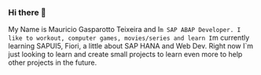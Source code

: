 ### Hi there 👋

My Name is Mauricio Gasparotto Teixeira and I`m SAP ABAP Developer.
I like to workout, computer games, movies/series and learn
I`m  currently learning SAPUI5, Fiori, a little about SAP HANA and Web Dev.
Right now I`m just looking to learn and create small projects to learn even more to help other projects in the future.



<!--
**mauriciom2/mauriciom2** is a ✨ _special_ ✨ repository because its `README.md` (this file) appears on your GitHub profile.

Here are some ideas to get you started:

- 🔭 I’m currently working on ...
- 🌱 I’m currently learning ...
- 👯 I’m looking to collaborate on ...
- 🤔 I’m looking for help with ...
- 💬 Ask me about ...
- 📫 How to reach me: ...
- 😄 Pronouns: ...
- ⚡ Fun fact: ...
-->
